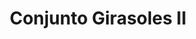 ---
title: Conjunto Girasoles II
date: 
draft: false

# descripcion
description : Conjunto de plata 925 y microcubics súper delicados. Incluye cadena, dije y aros. Largo de la cadena a elección en 40, 45 o 50cm

materials: Plata 1062

color: 

dimensions: 

code: 06-27-1736

type: "Conjuntos"

categories: []

price: $10.550,00

price_eftvo: $8.970,00

# Images
# first image will be shown in the product page
images:
  # - image: "images/path_to_image"
  # La ubicacion de las imagenes es imagenes/Conjuntos/Conjuntos.Cadena, aros y dije/06-27-1736-conjunto-girasoles-ii
  - image: "./images/conjuntos/cadena,_aros_y_dije/06-27-1736-conjunto-girasoles-ii.jpg"
---